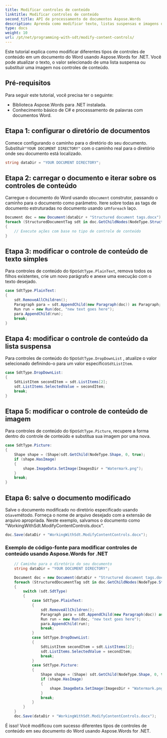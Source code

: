 ```yaml
---
title: Modificar controles de conteúdo
linktitle: Modificar controles de conteúdo
second_title: API de processamento de documentos Aspose.Words
description: Aprenda como modificar texto, listas suspensas e imagens dentro de controles de conteúdo em um documento do Word usando Aspose.Words for .NET.
type: docs
weight: 10
url: /pt/net/programming-with-sdt/modify-content-controls/
---
```


Este tutorial explica como modificar diferentes tipos de controles de conteúdo em um documento do Word usando Aspose.Words for .NET. Você pode atualizar o texto, o valor selecionado de uma lista suspensa ou substituir uma imagem nos controles de conteúdo.

## Pré-requisitos
Para seguir este tutorial, você precisa ter o seguinte:

- Biblioteca Aspose.Words para .NET instalada.
- Conhecimento básico de C# e processamento de palavras com documentos Word.

## Etapa 1: configurar o diretório de documentos
 Comece configurando o caminho para o diretório do seu documento. Substituir`"YOUR DOCUMENT DIRECTORY"` com o caminho real para o diretório onde seu documento está localizado.

```csharp
string dataDir = "YOUR DOCUMENT DIRECTORY";
```

## Etapa 2: carregar o documento e iterar sobre os controles de conteúdo
 Carregue o documento do Word usando o`Document` construtor, passando o caminho para o documento como parâmetro. Itere sobre todas as tags de documento estruturadas no documento usando um`foreach` laço.

```csharp
Document doc = new Document(dataDir + "Structured document tags.docx");
foreach (StructuredDocumentTag sdt in doc.GetChildNodes(NodeType.StructuredDocumentTag, true))
{
    // Execute ações com base no tipo de controle de conteúdo
}
```

## Etapa 3: modificar o controle de conteúdo de texto simples
 Para controles de conteúdo do tipo`SdtType.PlainText`, remova todos os filhos existentes, crie um novo parágrafo e anexe uma execução com o texto desejado.

```csharp
case SdtType.PlainText:
{
    sdt.RemoveAllChildren();
    Paragraph para = sdt.AppendChild(new Paragraph(doc)) as Paragraph;
    Run run = new Run(doc, "new text goes here");
    para.AppendChild(run);
    break;
}
```

## Etapa 4: modificar o controle de conteúdo da lista suspensa
 Para controles de conteúdo do tipo`SdtType.DropDownList` , atualize o valor selecionado definindo-o para um valor específico`SdtListItem`.

```csharp
case SdtType.DropDownList:
{
    SdtListItem secondItem = sdt.ListItems[2];
    sdt.ListItems.SelectedValue = secondItem;
    break;
}
```

## Etapa 5: modificar o controle de conteúdo de imagem
 Para controles de conteúdo do tipo`SdtType.Picture`, recupere a forma dentro do controle de conteúdo e substitua sua imagem por uma nova.

```csharp
case SdtType.Picture:
{
    Shape shape = (Shape)sdt.GetChild(NodeType.Shape, 0, true);
    if (shape.HasImage)
    {
        shape.ImageData.SetImage(ImagesDir + "Watermark.png");
    }
    break;
}
```

## Etapa 6: salve o documento modificado
 Salve o documento modificado no diretório especificado usando o`Save`método. Forneça o nome de arquivo desejado com a extensão de arquivo apropriada. Neste exemplo, salvamos o documento como "WorkingWithSdt.ModifyContentControls.docx".

```csharp
doc.Save(dataDir + "WorkingWithSdt.ModifyContentControls.docx");
```

### Exemplo de código-fonte para modificar controles de conteúdo usando Aspose.Words for .NET 

```csharp
	// Caminho para o diretório do seu documento
	string dataDir = "YOUR DOCUMENT DIRECTORY";

	Document doc = new Document(dataDir + "Structured document tags.docx");
	foreach (StructuredDocumentTag sdt in doc.GetChildNodes(NodeType.StructuredDocumentTag, true))
	{
		switch (sdt.SdtType)
		{
			case SdtType.PlainText:
			{
				sdt.RemoveAllChildren();
				Paragraph para = sdt.AppendChild(new Paragraph(doc)) as Paragraph;
				Run run = new Run(doc, "new text goes here");
				para.AppendChild(run);
				break;
			}
			case SdtType.DropDownList:
			{
				SdtListItem secondItem = sdt.ListItems[2];
				sdt.ListItems.SelectedValue = secondItem;
				break;
			}
			case SdtType.Picture:
			{
				Shape shape = (Shape) sdt.GetChild(NodeType.Shape, 0, true);
				if (shape.HasImage)
				{
					shape.ImageData.SetImage(ImagesDir + "Watermark.png");
				}
				break;
			}
		}
	}
	doc.Save(dataDir + "WorkingWithSdt.ModifyContentControls.docx");

```

É isso! Você modificou com sucesso diferentes tipos de controles de conteúdo em seu documento do Word usando Aspose.Words for .NET.